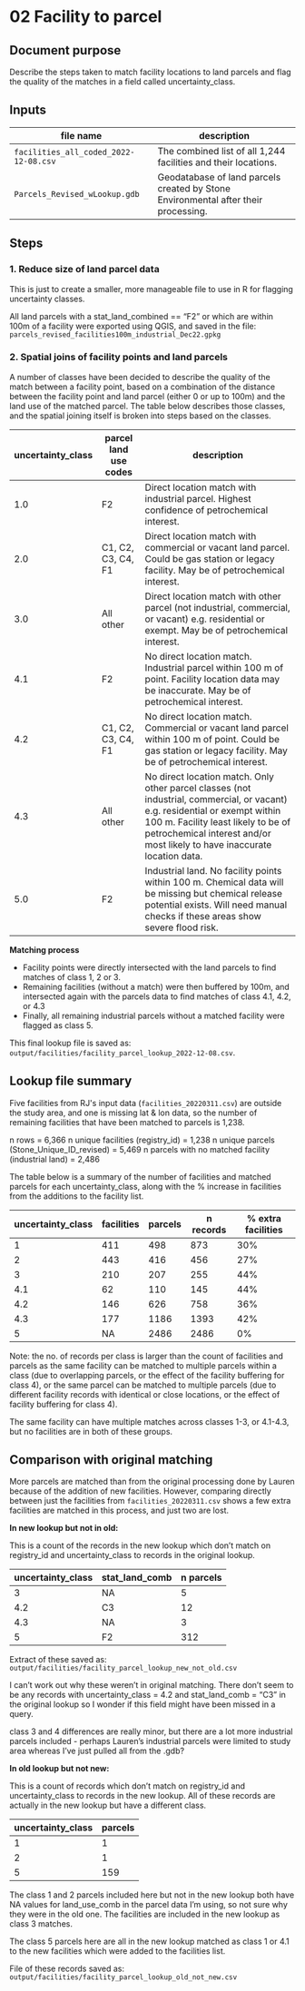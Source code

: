 # 02 Facility to parcel

## Document purpose

Describe the steps taken to match facility locations to land parcels and flag the quality of the matches in a field called uncertainty_class.

## Inputs

| file name | description |
| --- | --- |
| `facilities_all_coded_2022-12-08.csv` | The combined list of all 1,244 facilities and their locations. |
| `Parcels_Revised_wLookup.gdb` | Geodatabase of land parcels created by Stone Environmental after their processing. |

## Steps

### 1. Reduce size of land parcel data

This is just to create a smaller, more manageable file to use in R for flagging uncertainty classes.

All land parcels with a stat_land_combined == “F2” or which are within 100m of a facility were exported using QGIS, and saved in the file: `parcels_revised_facilities100m_industrial_Dec22.gpkg`

### 2. Spatial joins of facility points and land parcels

A number of classes have been decided to describe the quality of the match between a facility point, based on a combination of the distance between the facility point and land parcel (either 0 or up to 100m) and the land use of the matched parcel. The table below describes those classes, and the spatial joining itself is broken into steps based on the classes.

| uncertainty_class | parcel land use codes | description |
| --- | --- | --- |
| 1.0 | F2 | Direct location match with industrial parcel.  Highest confidence of petrochemical interest. |
| 2.0 | C1, C2, C3, C4, F1 | Direct location match with commercial or vacant land parcel. Could be gas station or legacy facility. May be of  petrochemical interest. |
| 3.0 | All other | Direct location match with other parcel (not industrial, commercial, or vacant) e.g. residential or exempt. May be of petrochemical interest. |
| 4.1 | F2 | No direct location match. Industrial parcel within 100 m of point. Facility location data may be inaccurate. May be of petrochemical interest. |
| 4.2 | C1, C2, C3, C4, F1 | No direct location match. Commercial or vacant land parcel within 100 m of point. Could be gas station or legacy facility. May be of petrochemical interest. |
| 4.3 | All other | No direct location match. Only other parcel classes (not industrial, commercial, or vacant) e.g. residential or exempt within 100 m. Facility least likely to be of petrochemical interest and/or most likely to have inaccurate location data. |
| 5.0 | F2 | Industrial land. No facility points within 100 m. Chemical data will be missing but chemical release potential exists. Will need manual checks if these areas show severe flood risk. |

**Matching process**

- Facility points were directly intersected with the land parcels to find matches of class 1, 2 or 3.
- Remaining facilities (without a match) were then buffered by 100m, and intersected again with the parcels data to find matches of class 4.1, 4.2, or 4.3
- Finally, all remaining industrial parcels without a matched facility were flagged as class 5.

This final lookup file is saved as: `output/facilities/facility_parcel_lookup_2022-12-08.csv`.

## Lookup file summary

Five facilities from RJ's input data (`facilities_20220311.csv`) are outside the study area, and one is missing lat & lon data, so the number of remaining facilities that have been matched to parcels is 1,238.

n rows = 6,366
n unique facilities (registry_id) = 1,238
n unique parcels (Stone_Unique_ID_revised) = 5,469
n parcels with no matched facility (industrial land) = 2,486

The table below is a summary of the number of facilities and matched parcels for each uncertainty_class, along with the % increase in facilities from the additions to the facility list.

| uncertainty_class | facilities | parcels | n records | % extra facilities |
| --- | --- | --- | --- | --- |
| 1 | 411 | 498 | 873 | 30% |
| 2 | 443 | 416 | 456 | 27% |
| 3 | 210 | 207 | 255 | 44% |
| 4.1 | 62 | 110 | 145 | 44% |
| 4.2 | 146 | 626 | 758 | 36% |
| 4.3 | 177 | 1186 | 1393 | 42% |
| 5 | NA | 2486 | 2486 | 0% |

Note: the no. of records per class is larger than the count of facilities and parcels as the same facility can be matched to multiple parcels within a class (due to overlapping parcels, or the effect of the facility buffering for class 4), or the same parcel can be matched to multiple parcels (due to different facility records with identical or close locations, or the effect of facility buffering for class 4).

The same facility can have multiple matches across classes 1-3, or 4.1-4.3, but no facilities are in both of these groups.

## Comparison with original matching

More parcels are matched than from the original processing done by Lauren because of the addition of new facilities. However, comparing directly between just the facilities from `facilities_20220311.csv` shows a few extra facilities are matched in this process, and just two are lost.

**********************************************************In new lookup but not in old:**********************************************************

This is a count of the records in the new lookup which don’t match on registry_id and uncertainty_class to records in the original lookup.

| uncertainty_class | stat_land_comb | n parcels |
| --- | --- | --- |
| 3 | NA | 5 |
| 4.2 | C3 | 12 |
| 4.3 | NA | 3 |
| 5 | F2 | 312 |

Extract of these saved as: `output/facilities/facility_parcel_lookup_new_not_old.csv`

I can’t work out why these weren’t in original matching. There don’t seem to be any records with uncertainty_class = 4.2 and stat_land_comb = “C3” in the original lookup so I wonder if this field might have been missed in a query. 

class 3 and 4 differences are really minor, but there are a lot more industrial parcels included - perhaps Lauren’s industrial parcels were limited to study area whereas I’ve just pulled all from the .gdb?

****************************************************In old lookup but not new:****************************************************

This is a count of records which don’t match on registry_id and uncertainty_class to records in the new lookup. All of these records are actually in the new lookup but have a different class.

| uncertainty_class | parcels |
| --- | --- |
| 1 | 1 |
| 2 | 1 |
| 5 | 159 |

The class 1 and 2 parcels included here but not in the new lookup both have NA values for land_use_comb in the parcel data I’m using, so not sure why they were in the old one. The facilities are included in the new lookup as class 3 matches.

The class 5 parcels here are all in the new lookup matched as class 1 or 4.1 to the new facilities which were added to the facilities list.

File of these records saved as: `output/facilities/facility_parcel_lookup_old_not_new.csv`